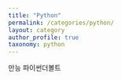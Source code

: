 ```yaml
---
title: "Python"
permalink: /categories/python/
layout: category
author_profile: true
taxonomy: python
---
```


만능 파이썬더볼트
